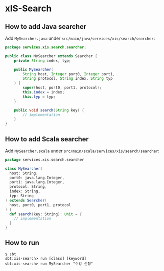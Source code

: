 # xIS-Search
## How to add Java searcher
Add `MySearcher.java` under `src/main/java/services/xis/search/searcher`:
```java
package services.xis.search.searcher;

public class MySearcher extends Searcher {
    private String index, typ;

    public MySearcher(
        String host, Integer port0, Integer port1,
        String protocol, String index, String typ
    ) {
        super(host, port0, port1, protocol);
        this.index = index;
        this.typ = typ;
    }

    public void search(String key) {
        // implementation
    }
}
```
## How to add Scala searcher
Add `MySearcher.scala` under `src/main/scala/services/xis/search/searcher`:
```scala
package services.xis.search.searcher

class MySearcher(
  host: String,
  port0: java.lang.Integer,
  port1: java.lang.Integer,
  protocol: String,
  index: String,
  typ: String
) extends Searcher(
  host, port0, port1, protocol
) {
  def search(key: String): Unit = {
    // implementation
  }
}
```
## How to run
```shell
$ sbt
sbt:xis-search> run [class] [keyword]
sbt:xis-search> run MySearcher "수강 신청"
```
